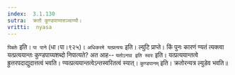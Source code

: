 ```yaml
---
index:  3.1.130
sutra:  क्रतौ कुण्डपाय्यसञ्चाय्यौ।
vritti:  nyasa
---
```


`पिबतेः` इति। `पा पाने` (धा।पा।९२५)। `अधिकरमे यत्प्रत्ययः` इति। ल्युटि प्राप्ते। किं पुनः कारणं ण्यतं त्यक्त्वा यत्प्रत्ययान्तः कुण्डपाय्यशब्दो निपात्यते? अत आह-- `यतोऽनाव इति स्वरः` इति। यत्प्रत्ययान्तत्वे ह्रुत्तरपदाद्युदात्तत्वं भवति। ण्यत्प्रत्ययान्तत्वेऽन्तस्वरितत्वं स्यात्। `कुण्डपानम्` इति। क्रतोरन्यत्र ल्युडेव भवति॥
